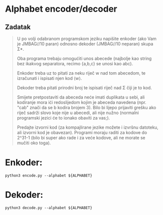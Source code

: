# Alphabet encoder/decoder

## Zadatak
> U po volji odabranom programskom jeziku napišite enkoder (ako Vam je JMBAG//10 paran) odnosno dekoder (JMBAG//10 neparan) skupa Σ*.
>
> Oba programa trebaju omogućiti unos abecede (najbolje kao string bez ikakvog separatora, recimo {a,b,c} se unosi kao abc). 
> 
> Enkoder treba uz to pitati za neku riječ w nad tom abecedom, te izračunati i ispisati njen kod ⟨w⟩. 
> 
> Dekoder treba pitati prirodni broj te ispisati riječ nad Σ čiji je to kod. 
> 
> Smijete pretpostaviti da abeceda neće imati duplikata u sebi, ali kodiranje mora ići redoslijedom kojim je abeceda 
> navedena (npr. "cab" znači da se b kodira brojem 3). Bilo bi lijepo prijaviti grešku ako riječ sadrži slovo koje 
> nije u abecedi, ali nije nužno (normalni programski jezici će to ionako obaviti za vas;).
>
> Predajte izvorni kod (za kompajlirane jezike možete i izvršnu datoteku, ali izvorni kod je obavezan). 
> Programi moraju raditi za kodove do 2^31-1 (bilo bi super ako rade i za veće kodove, ali ne morate se mučiti oko toga).


# Enkoder:

`python3 encode.py --alphabet ${ALPHABET}`

# Dekoder:

`python3 decode.py --alphabet ${ALPHABET}`